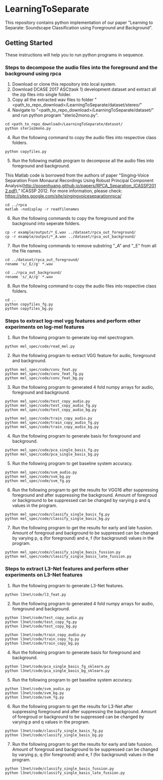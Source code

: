 # LearningToSeparate

This repository contains python implementation of our paper "Learning to Separate: Soundscape Classification using Foreground and Background".

## Getting Started

These instructions will help you to run python programs in sequence.

### Steps to decompose the audio files into the foreground and the background using rpca

1. Download or clone this repository into local system.
2. Download DCASE 2017 ASC(task 1) development dataset and extract all the zip files into single folder.
3. Copy all the extracted wav files to folder "<path_to_repo_download>/LearningToSeparate/dataset/stereo/"
4. Navigate to "<path_to_repo_download>/LearningToSeparate/dataset/" and run python program "sterio2mono.py".
```
cd <path_to_repo_download>/LearningToSeparate/dataset/
python sterio2mono.py
```
4. Run the following command to copy the audio files into respective class folders.
```
python copyfiles.py
```
5. Run the following matlab program to decompose all the audio files into foreground and background.

  This Matlab code is borrowed from the authors of paper "Singing-Voice Separation From Monaural Recordings Using Robust Principal Component Analysis(http://posenhuang.github.io/papers/RPCA_Separation_ICASSP2012.pdf)," ICASSP 2012.
  For more information, please check: https://sites.google.com/site/singingvoiceseparationrpca/
```
cd ../rpca
matlab -nodisplay -r readfilenames
```
6. Run the following commands to copy the foreground and the background into seperate folders.
```
cp -r example/output/*_E.wav ../dataset/rpca_out_foreground/
cp -r example/output/*_A.wav ../dataset/rpca_out_background/
```
7. Run the following commands to remove substring "_A" and "_E" from all the file names.
```
cd ../dataset/rpca_out_foreground/
rename 's/_E//g' *.wav

cd ../rpca_out_background/
rename 's/_A//g' *.wav
```
8. Run the following command to copy the audio files into respective class folders.
```
cd ..
python copyfiles_fg.py
python copyfiles_bg.py
```
### Steps to extract log-mel vgg features and perform other experiments on log-mel features
1. Run the following program to generate log-mel spectrogram.
```
python mel_spec/code/read_mel.py

```
2. Run the following program to extract VGG feature for audio, foreground and background.
```
python mel_spec/code/conv_feat.py
python mel_spec/code/conv_feat_fg.py
python mel_spec/code/conv_feat_bg.py
```
3. Run the following program to generated 4 fold numpy arrays for audio, foreground and background.
```
python mel_spec/code/test_copy_audio.py
python mel_spec/code/test_copy_audio_fg.py
python mel_spec/code/test_copy_audio_bg.py

python mel_spec/code/train_copy_audio.py
python mel_spec/code/train_copy_audio_fg.py
python mel_spec/code/train_copy_audio_bg.py
```
4. Run the following program to generate basis for foreground and background.
```
python mel_spec/code/pca_single_basis_fg.py
python mel_spec/code/pca_single_basis_bg.py
```
5. Run the following program to get baseline system accuracy.
```
python mel_spec/code/svm_audio.py
python mel_spec/code/svm_bg.py
python mel_spec/code/svm_fg.py
```
6. Run the following program to get the results for VGG16 after suppressing foreground and after suppressing the background. Amount of foregroud or background to be suppressed can be changed by varying p and q values in the program. 
```
python mel_spec/code/classify_single_basis_fg.py
python mel_spec/code/classify_single_basis_bg.py
```
7. Run the following program to get the results for early and late fussion. Amount of foregroud and background to be suppressed can be changed by varying p, q (for foreground) and e, f (for background) values in the program. 
```
python mel_spec/code/classify_single_basis_fussion.py
python mel_spec/code/classify_single_basis_late_fussion.py
```

### Steps to extract L3-Net features and perform other experiments on L3-Net features

1. Run the following program to generate L3-Net features.
```
python l3net/code/l3_feat.py

```
2. Run the following program to generated 4 fold numpy arrays for audio, foreground and background.
```
python l3net/code/test_copy_audio.py
python l3net/code/test_copy_fg.py
python l3net/code/test_copy_bg.py

python l3net/code/train_copy_audio.py
python l3net/code/train_copy_fg.py
python l3net/code/train_copy_bg.py
```
4. Run the following program to generate basis for foreground and background.
```
python l3net/code/pca_single_basis_fg_sklearn.py
python l3net/code/pca_single_basis_bg_sklearn.py
```
5. Run the following program to get baseline system accuracy.
```
python l3net/code/svm_audio.py
python l3net/code/svm_bg.py
python l3net/code/svm_fg.py
```
6. Run the following program to get the results for L3-Net after suppressing foreground and after suppressing the background. Amount of foregroud or background to be suppressed can be changed by varying p and q values in the program. 
```
python l3net/code/classify_single_basis_fg.py
python l3net/code/classify_single_basis_bg.py
```
7. Run the following program to get the results for early and late fussion. Amount of foregroud and background to be suppressed can be changed by varying p, q (for foreground) and e, f (for background) values in the program. 
```
python l3net/code/classify_single_basis_fussion.py
python l3net/code/classify_single_basis_late_fussion.py
```
